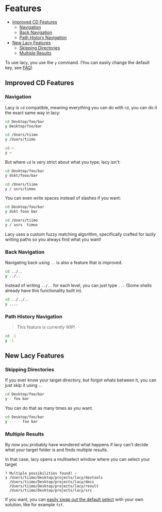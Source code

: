 # Features

- [Improved CD Features](#improved-cd-features)
  - [Navigation](#navigation)
  - [Back Navigation](#back-navigation)
  - [Path History Navigation](#path-history-navigation)
- [New Lacy Features](#new-lacy-features)
  - [Skipping Directories](#skipping-directories)
  - [Multiple Results](#multiple-results)

To use lacy, you use the `y` command. (You can easily change the default key, see [FAQ](./faq.md))

## Improved CD Features

### Navigation

Lacy is `cd` compatible, meaning everything you can do with `cd`, you can do it the exact same way in lacy:

```bash
cd Desktop/foo/bar
y Desktop/foo/bar

cd /Users/tiimo
y /Users/tiimo

cd ~
y ~
```

But where `cd` is very strict about what you type, lacy isn't:

```bash
cd Desktop/foo/bar
y dskt/fooo/bar

cd /Users/tiimo
y / usrs/timoo
```

You can even write spaces instead of slashes if you want:

```bash
cd Desktop/foo/bar
y dskt fooo bar

cd /Users/tiimo
y / usrs  timoo
```

Lacy uses a custom fuzzy matching algorithm, specifically crafted for lazily writing paths
so you always find what you want!

### Back Navigation

Navigating back using `..` is also a feature that is improved.

```bash
cd ../..
y ../..
```

Instead of writing `../..` for each level, you can just type `...` (Some shells already have this functionality built in).

```bash
cd ../../..
y ....
```

### Path History Navigation

> This feature is currently WIP!

```bash
cd -1
y -1
```

## New Lacy Features

### Skipping Directories

If you ever know your target directory, but forgot whats between it, you can just skip it using `-`.

```bash
cd Desktop/foo/bar
y - foo bar
```

You can do that as many times as you want.

```bash
cd Desktop/foo/bar
y - - - foo bar
```

### Multiple Results

By now you probably have wondered what happens if lacy can't decide what your target
folder is and finds multiple results.

In that case, lacy opens a multiselect window where you can select your target

```text
? Multiple possibilities found! ›
❯ /Users/tiimo/Desktop/projects/lacy/devtools
  /Users/tiimo/Desktop/projects/lacy/docs
  /Users/tiimo/Desktop/projects/lacy/result
  /Users/tiimo/Desktop/projects/lacy/src
```

If you want, you can [easily swap out the default select](./setup.md#shell-options) with your own solution,
like for example `fzf`.

